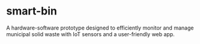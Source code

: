 # smart-bin
A hardware-software prototype designed to efficiently monitor and manage municipal solid waste with IoT sensors and a user-friendly web app.
